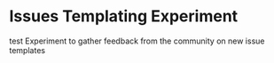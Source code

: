 # Issues Templating Experiment
test
Experiment to gather feedback from the community on new issue templates
